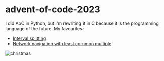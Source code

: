 # advent-of-code-2023

I did AoC in Python, but I'm rewriting it in C because it is the programming
language of the future. My favourites:

* [Interval splitting](https://github.com/SamJoan/advent-of-code-2023/blob/2b6537a3bed29410dd0e30587e99d339b7c43af5/5/main.c#L245)
* [Network navigation with least common multiple](https://github.com/SamJoan/advent-of-code-2023/blob/39e0c785d3088a7202301757070f665b3138930e/8/main.c#L185)

  
![christmas](https://media0.giphy.com/media/9w475hDWEPVlu/giphy.gif)
